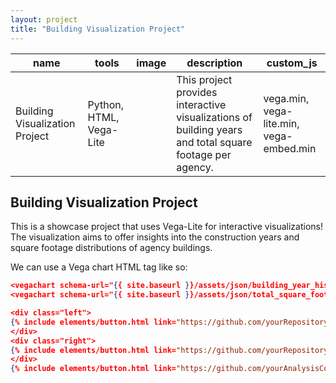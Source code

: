 ```yaml
---
layout: project
title: "Building Visualization Project"
---
```


| name | tools | image | description | custom_js |
| --- | --- | --- | --- | --- |
| Building Visualization Project | Python, HTML, Vega-Lite || This project provides interactive visualizations of building years and total square footage per agency. | vega.min, vega-lite.min, vega-embed.min |

## Building Visualization Project

This is a showcase project that uses Vega-Lite for interactive visualizations! The visualization aims to offer insights into the construction years and square footage distributions of agency buildings.

We can use a Vega chart HTML tag like so:

```json
<vegachart schema-url="{{ site.baseurl }}/assets/json/building_year_histogram_improved.json" style="width: 100%;"></vegachart>
<vegachart schema-url="{{ site.baseurl }}/assets/json/total_square_footage_per_agency.json" style="width: 100%;"></vegachart>

<div class="left">
{% include elements/button.html link="https://github.com/yourRepository/building_year_histogram_improved.json" text="Building Year Histogram Data" %}
</div>
<div class="right">
{% include elements/button.html link="https://github.com/yourRepository/total_square_footage_per_agency.json" text="Total Square Footage Data" %}
</div>
{% include elements/button.html link="https://github.com/yourAnalysisCodeRepo/analysis_script.py" text="The Analysis" %}

